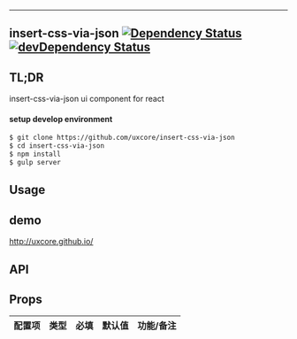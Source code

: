 ---

## insert-css-via-json [![Dependency Status](http://img.shields.io/david/uxcore/insert-css-via-json.svg?style=flat-square)](https://david-dm.org/uxcore/insert-css-via-json) [![devDependency Status](http://img.shields.io/david/dev/uxcore/insert-css-via-json.svg?style=flat-square)](https://david-dm.org/uxcore/insert-css-via-json#info=devDependencies) 

## TL;DR

insert-css-via-json ui component for react

#### setup develop environment

```sh
$ git clone https://github.com/uxcore/insert-css-via-json
$ cd insert-css-via-json
$ npm install
$ gulp server
```

## Usage

## demo
http://uxcore.github.io/

## API

## Props

| 配置项 | 类型 | 必填 | 默认值 | 功能/备注 |
|---|---|---|---|---|

